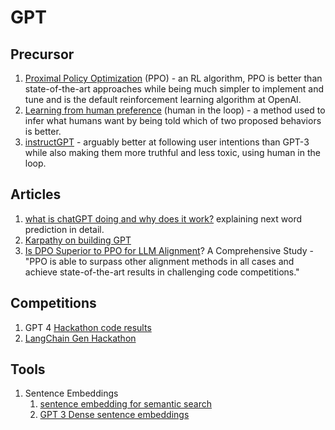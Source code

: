 # GPT

## Precursor

1. [Proximal Policy Optimization](https://openai.com/research/openai-baselines-ppo) (PPO) - an RL algorithm, PPO is better than state-of-the-art approaches while being much simpler to implement and tune and is the default reinforcement learning algorithm at OpenAI.
2. [Learning from human preference](https://openai.com/research/learning-from-human-preferences) (human in the loop) - a method used to infer what humans want by being told which of two proposed behaviors is better.
3. [instructGPT](https://openai.com/research/instruction-following) - arguably better at following user intentions than GPT-3 while also making them more truthful and less toxic, using human in the loop.

## Articles

1. [what is chatGPT doing and why does it work?](https://writings.stephenwolfram.com/2023/02/what-is-chatgpt-doing-and-why-does-it-work/) explaining next word prediction in detail.
2. [Karpathy on building GPT](https://www.youtube.com/watch?v=kCc8FmEb1nY\&t=191s)
3. [Is DPO Superior to PPO for LLM Alignment](https://arxiv.org/pdf/2404.10719)? A Comprehensive Study - "PPO is able to surpass other alignment methods in all cases and achieve state-of-the-art results in challenging code competitions."

## Competitions

1. GPT 4 [Hackathon code results](https://docs.google.com/spreadsheets/d/1tmfn8jKb7T1x7PpyO7rD023tH2zc\_WDg\_OHh0aVXIrw/edit#gid=174517450)
2. [LangChain Gen Hackathon](https://docs.google.com/spreadsheets/d/1GqwPo1FpAbe\_awmNZW5ZMH69yc5QtEr7ZYw-ckaz\_mQ/edit#gid=795016726)

## Tools

1. Sentence Embeddings
   1. [sentence embedding for semantic search](https://github.com/Muennighoff/sgpt)
   2. [GPT 3 Dense sentence embeddings](https://medium.com/@nils\_reimers/openai-gpt-3-text-embeddings-really-a-new-state-of-the-art-in-dense-text-embeddings-6571fe3ec9d9)
